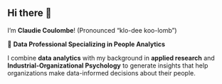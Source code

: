 ## Hi there 👋
I’m **Claudie Coulombe**! (Pronounced “klo-dee koo-lomb”)

🎯 **Data Professional Specializing in People Analytics**

I combine **data analytics** with my background in **applied research** and **Industrial-Organizational Psychology** to generate insights that help organizations make data-informed decisions about their people.

